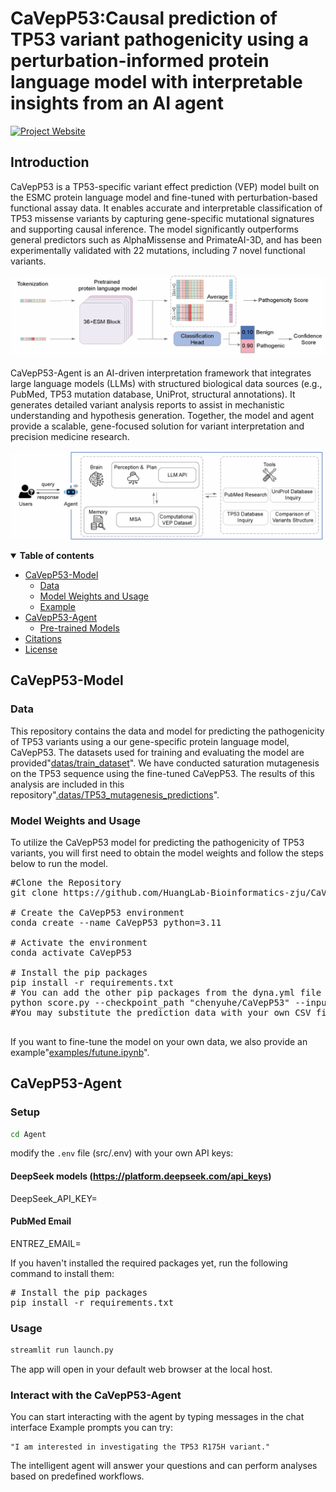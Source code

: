 # CaVepP53:Causal prediction of TP53 variant pathogenicity using a perturbation-informed protein language model with interpretable insights from an AI agent

[![Project Website](https://img.shields.io/badge/Project-Website-blue)](https://github.com/HuangLab-Bioinformatics-zju/CaVepP53)


## Introduction
CaVepP53 is a TP53-specific variant effect prediction (VEP) model built on the ESMC protein language model and fine-tuned with perturbation-based functional assay data. It enables accurate and interpretable classification of TP53 missense variants by capturing gene-specific mutational signatures and supporting causal inference. The model significantly outperforms general predictors such as AlphaMissense and PrimateAI-3D, and has been experimentally validated with 22 mutations, including 7 novel functional variants.
<p align="center">
<img src="./figures/model framework.png" alt="The framework" style="width:20cm; height:auto;"/>
</p>
CaVepP53-Agent is an AI-driven interpretation framework that integrates large language models (LLMs) with structured biological data sources (e.g., PubMed, TP53 mutation database, UniProt, structural annotations). It generates detailed variant analysis reports to assist in mechanistic understanding and hypothesis generation. Together, the model and agent provide a scalable, gene-focused solution for variant interpretation and precision medicine research.
<p align="center">
<img src="./figures/Agent.png" alt="Agent" style="width:20cm; height:auto;"/>
</p>
<details open><summary><b>Table of contents</b></summary>

- [CaVepP53-Model](#CaVepP53-Model)
  - [Data](#data)
  - [Model Weights and Usage](#Usage)
  - [Example](#Example)
- [CaVepP53-Agent](#CaVepP53-Agent)
  - [Pre-trained Models](#available-models)
- [Citations](#citations)
- [License](#license)
</details>




## CaVepP53-Model <a name="CaVepP53-Model"></a>
### Data <a name="data"></a>

This repository contains the data and model for predicting the pathogenicity of TP53 variants using a our gene-specific protein language model, CaVepP53.
The datasets used for training and evaluating the model are provided"[datas/train_dataset](datas/train_dataset.csv)".
We have conducted saturation mutagenesis on the TP53 sequence using the fine-tuned CaVepP53. The results of this analysis are included in this repository"[.datas/TP53_mutagenesis_predictions](datas/TP53_mutagenesis_predictions.csv)".

### Model Weights and Usage <a name="Usage"></a>
To utilize the CaVepP53 model for predicting the pathogenicity of TP53 variants, you will first need to obtain the model weights and follow the steps below to run the model.
<pre>
#Clone the Repository
git clone https://github.com/HuangLab-Bioinformatics-zju/CaVepP53.git

# Create the CaVepP53 environment
conda create --name CaVepP53 python=3.11

# Activate the environment
conda activate CaVepP53

# Install the pip packages
pip install -r requirements.txt    
# You can add the other pip packages from the dyna.yml file one by one if needed
python score.py --checkpoint_path "chenyuhe/CaVepP53" --input_path './datas/example_pre_data.csv' --output_path './datas/example_outcome.csv'
#You may substitute the prediction data with your own CSV file

</pre>

If you want to fine-tune the model on your own data, we also provide an example"[examples/futune.ipynb](examples/futune.ipynb)".

## CaVepP53-Agent <a name="CaVepP53-Agent"></a>
### Setup
```bash
cd Agent
```
modify the `.env` file (src/.env) with your own API keys:
#### DeepSeek models (https://platform.deepseek.com/api_keys)
DeepSeek_API_KEY=<your-deepseek-api-key-here>
#### PubMed Email
ENTREZ_EMAIL=<your-email-here>

If you haven't installed the required packages yet, run the following command to install them:
<pre>
# Install the pip packages
pip install -r requirements.txt   
</pre>

### Usage
```bash
streamlit run launch.py
```
The app will open in your default web browser at the local host.

### Interact with the CaVepP53-Agent

You can start interacting with the agent by typing messages in the chat interface
Example prompts you can try:
```
"I am interested in investigating the TP53 R175H variant."
```
The intelligent agent will answer your questions and can perform analyses based on predefined workflows.

